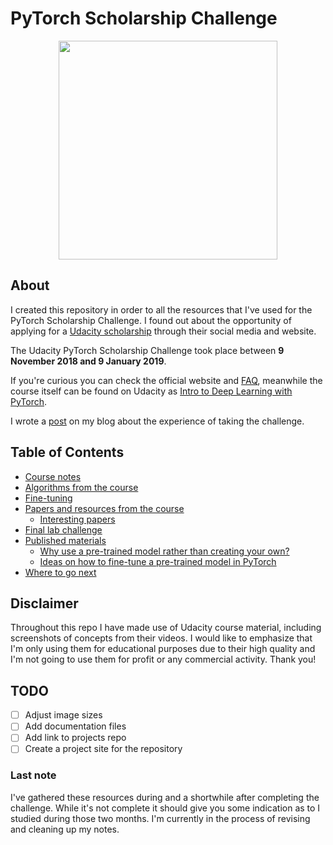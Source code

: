 # PyTorch Scholarship Challenge

<p align="center">
	<img src="https://github.com/masterflorin/PyTorchChallengeScholarship2018-19/blob/master/pytorch-acceptance-badge.png" width="350" height="350">
</p>

## About

I created this repository in order to all the resources that I've used for the PyTorch Scholarship Challenge. I found out about the opportunity of applying for a [Udacity scholarship](https://www.udacity.com/facebook-pytorch-scholarship) through their social media and website.

The Udacity PyTorch Scholarship Challenge took place between **9 November 2018 and 9 January 2019**.

If you're curious you can check the official website and [FAQ](https://sites.google.com/udacity.com/pytorch-scholarship-facebook/phase-1-archived/faqs-archived), meanwhile the course itself can be found on Udacity as [Intro to Deep Learning with PyTorch](https://www.udacity.com/course/deep-learning-pytorch--ud188).

I wrote a [post](https://masterflorin.github.io/2019/01/11/my-thoughts-pytorch-challenge.html) on my blog about the experience of taking the challenge.

## Table of Contents
- [Course notes](course_notes/course_notes.md)
- [Algorithms from the course](algorithms/algorithms_notes.md)
- [Fine-tuning ](fine_tuning/fine_tuning.md)
- [Papers and resources from the course](papers/papers_from_course.md)
	- [Interesting papers](papers/interesting_papers.md)
- [Final lab challenge](lab_challenge/)
- [Published materials](#table-of-contents)
	- [Why use a pre-trained model rather than creating your own?](https://medium.com/udacity-pytorch-challengers/why-use-a-pre-trained-model-rather-than-creating-your-own-d0e3a17e202f)
	- [Ideas on how to fine-tune a pre-trained model in PyTorch](https://medium.com/udacity-pytorch-challengers/ideas-on-how-to-fine-tune-a-pre-trained-model-in-pytorch-184c47185a20)
- [Where to go next](where_to_go_next.md)

## Disclaimer

Throughout this repo I have made use of Udacity course material, including screenshots of concepts from their videos. I would like to emphasize that I'm only using them for educational purposes due to their high quality and I'm not going to use them for profit or any commercial activity. Thank you!

## TODO
- [ ] Adjust image sizes
- [ ] Add documentation files
- [ ] Add link to projects repo
- [ ] Create a project site for the repository

### Last note

I've gathered these resources during and a shortwhile after completing the challenge. While it's not complete it should give you some indication as to I studied during those two months. I'm currently in the process of revising and cleaning up my notes.